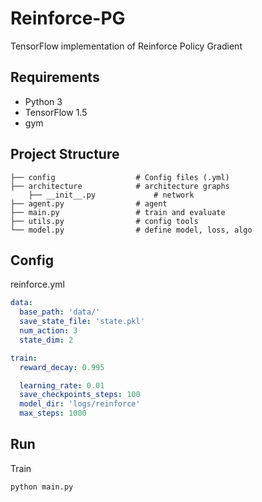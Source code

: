 # Reinforce-PG

TensorFlow implementation of Reinforce Policy Gradient

## Requirements

- Python 3
- TensorFlow 1.5
- gym


## Project Structure


    ├── config                  # Config files (.yml)
    ├── architecture            # architecture graphs
        ├── __init__.py             # network
    ├── agent.py                # agent
    ├── main.py                 # train and evaluate
    ├── utils.py                # config tools 
    └── model.py                # define model, loss, algo
    

## Config

reinforce.yml

```yml
data:
  base_path: 'data/'
  save_state_file: 'state.pkl'
  num_action: 3
  state_dim: 2

train:
  reward_decay: 0.995

  learning_rate: 0.01
  save_checkpoints_steps: 100
  model_dir: 'logs/reinforce'
  max_steps: 1000

```


## Run


Train

```
python main.py
```

